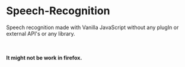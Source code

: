 # Speech-Recognition
Speech recognition made with Vanilla JavaScript without any plugIn or external API's or any library.

<br> <br> 
<strong>It might not be work in firefox.<strong>

